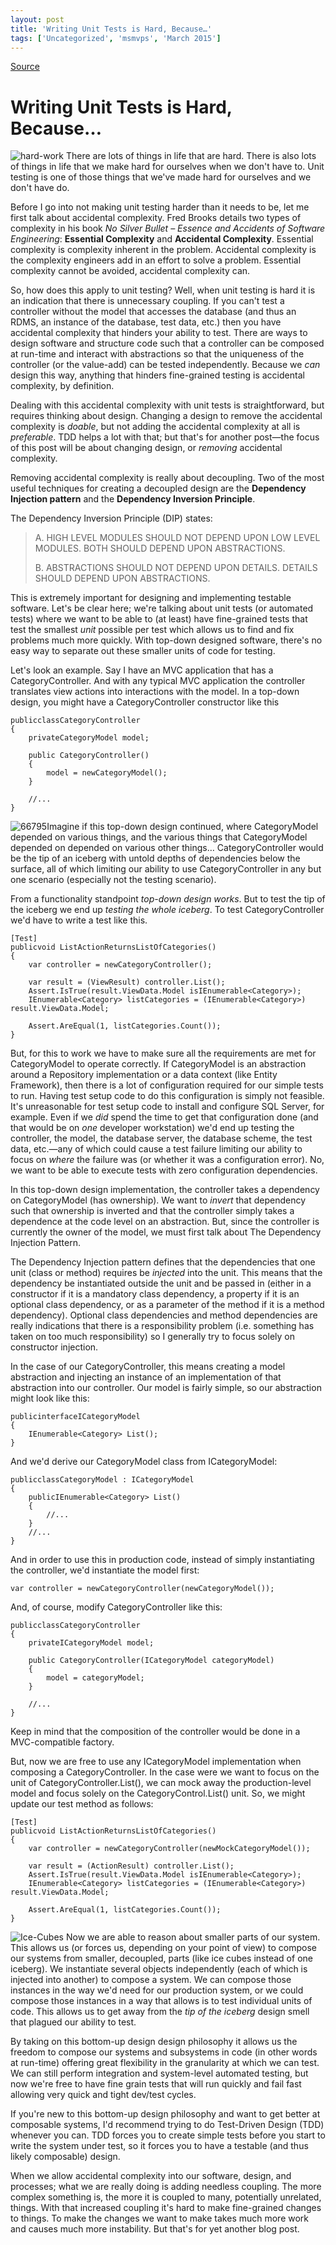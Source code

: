 ```yaml
---
layout: post
title: 'Writing Unit Tests is Hard, Because…'
tags: ['Uncategorized', 'msmvps', 'March 2015']
---
```

[Source](http://pr-blog.azurewebsites.net/2015/03/10/writing-unit-tests-is-hard-because/ "Permalink to Writing Unit Tests is Hard, Because…")

# Writing Unit Tests is Hard, Because…

![hard-work][1] There are lots of things in life that are hard. There is also lots of things in life that we make hard for ourselves when we don't have to. Unit testing is one of those things that we've made hard for ourselves and we don't have do.

Before I go into not making unit testing harder than it needs to be, let me first talk about accidental complexity. Fred Brooks details two types of complexity in his book _No Silver Bullet – Essence and Accidents of Software Engineering_: **Essential Complexity** and **Accidental Complexity**. Essential complexity is complexity inherent in the problem. Accidental complexity is the complexity engineers add in an effort to solve a problem. Essential complexity cannot be avoided, accidental complexity can.

So, how does this apply to unit testing? Well, when unit testing is hard it is an indication that there is unnecessary coupling. If you can't test a controller without the model that accesses the database (and thus an RDMS, an instance of the database, test data, etc.) then you have accidental complexity that hinders your ability to test. There are ways to design software and structure code such that a controller can be composed at run-time and interact with abstractions so that the uniqueness of the controller (or the value-add) can be tested independently. Because we *can* design this way, anything that hinders fine-grained testing is accidental complexity, by definition.

Dealing with this accidental complexity with unit tests is straightforward, but requires thinking about design. Changing a design to remove the accidental complexity is _doable_, but not adding the accidental complexity at all is _preferable_. TDD helps a lot with that; but that's for another post—the focus of this post will be about changing design, or _removing_ accidental complexity.

Removing accidental complexity is really about decoupling. Two of the most useful techniques for creating a decoupled design are the **Dependency Injection pattern** and the **Dependency Inversion Principle**.

The Dependency Inversion Principle (DIP) states:

> A. HIGH LEVEL MODULES SHOULD NOT DEPEND UPON LOW LEVEL MODULES. BOTH SHOULD DEPEND UPON ABSTRACTIONS. 
> 
> B. ABSTRACTIONS SHOULD NOT DEPEND UPON DETAILS. DETAILS SHOULD DEPEND UPON ABSTRACTIONS.

This is extremely important for designing and implementing testable software. Let's be clear here; we're talking about unit tests (or automated tests) where we want to be able to (at least) have fine-grained tests that test the smallest _unit_ possible per test which allows us to find and fix problems much more quickly. With top-down designed software, there's no easy way to separate out these smaller units of code for testing.

Let's look an example. Say I have an MVC application that has a CategoryController. And with any typical MVC application the controller translates view actions into interactions with the model. In a top-down design, you might have a CategoryController constructor like this
    
    
    publicclassCategoryController
    {
    	privateCategoryModel model;
     
    	public CategoryController()
    	{
    		model = newCategoryModel();
    	}
     
    	//...
    }

![66795][2]Imagine if this top-down design continued, where CategoryModel depended on various things, and the various things that CategoryModel depended on depended on various other things… CategoryController would be the tip of an iceberg with untold depths of dependencies below the surface, all of which limiting our ability to use CategoryController in any but one scenario (especially not the testing scenario).

From a functionality standpoint _top-down design works_. But to test the tip of the iceberg we end up _testing the whole iceberg_. To test CategoryController we'd have to write a test like this.
    
    
    [Test]
    publicvoid ListActionReturnsListOfCategories()
    {
    	var controller = newCategoryController();
     
    	var result = (ViewResult) controller.List();
    	Assert.IsTrue(result.ViewData.Model isIEnumerable<Category>);
    	IEnumerable<Category> listCategories = (IEnumerable<Category>) result.ViewData.Model;
     
    	Assert.AreEqual(1, listCategories.Count());
    }

But, for this to work we have to make sure all the requirements are met for CategoryModel to operate correctly. If CategoryModel is an abstraction around a Repository implementation or a data context (like Entity Framework), then there is a lot of configuration required for our simple tests to run. Having test setup code to do this configuration is simply not feasible. It's unreasonable for test setup code to install and configure SQL Server, for example. Even if we _did_ spend the time to get that configuration done (and that would be on _one_ developer workstation) we'd end up testing the controller, the model, the database server, the database scheme, the test data, etc.—any of which could cause a test failure limiting our ability to focus on _where_ the failure was (or whether it was a configuration error). No, we want to be able to execute tests with zero configuration dependencies.

In this top-down design implementation, the controller takes a dependency on CategoryModel (has ownership). We want to _invert_ that dependency such that ownership is inverted and that the controller simply takes a dependence at the code level on an abstraction. But, since the controller is currently the owner of the model, we must first talk about The Dependency Injection Pattern.

The Dependency Injection pattern defines that the dependencies that one unit (class or method) requires be _injected_ into the unit. This means that the dependency be instantiated outside the unit and be passed in (either in a constructor if it is a mandatory class dependency, a property if it is an optional class dependency, or as a parameter of the method if it is a method dependency). Optional class dependencies and method dependencies are really indications that there is a responsibility problem (i.e. something has taken on too much responsibility) so I generally try to focus solely on constructor injection.

In the case of our CategoryController, this means creating a model abstraction and injecting an instance of an implementation of that abstraction into our controller. Our model is fairly simple, so our abstraction might look like this:
    
    
    publicinterfaceICategoryModel
    {
    	IEnumerable<Category> List();
    }

And we'd derive our CategoryModel class from ICategoryModel:
    
    
    publicclassCategoryModel : ICategoryModel
    {
    	publicIEnumerable<Category> List()
    	{
    		//...
    	}
    	//...
    }

And in order to use this in production code, instead of simply instantiating the controller, we'd instantiate the model first:
    
    
    var controller = newCategoryController(newCategoryModel());
    

And, of course, modify CategoryController like this:
    
    
    publicclassCategoryController
    {
    	privateICategoryModel model;
     
    	public CategoryController(ICategoryModel categoryModel)
    	{
    		model = categoryModel;
    	}
     
    	//...
    }

Keep in mind that the composition of the controller would be done in a MVC-compatible factory.

But, now we are free to use any ICategoryModel implementation when composing a CategoryController. In the case were we want to focus on the unit of CategoryController.List(), we can mock away the production-level model and focus solely on the CategoryControl.List() unit. So, we might update our test method as follows:
    
    
    [Test]
    publicvoid ListActionReturnsListOfCategories()
    {
    	var controller = newCategoryController(newMockCategoryModel());
     
    	var result = (ActionResult) controller.List();
    	Assert.IsTrue(result.ViewData.Model isIEnumerable<Category>);
    	IEnumerable<Category> listCategories = (IEnumerable<Category>) result.ViewData.Model;
     
    	Assert.AreEqual(1, listCategories.Count());
    }

![Ice-Cubes][3] Now we are able to reason about smaller parts of our system. This allows us (or forces us, depending on your point of view) to compose our systems from smaller, decoupled, parts (like ice cubes instead of one iceberg). We instantiate several objects independently (each of which is injected into another) to compose a system. We can compose those instances in the way we'd need for our production system, or we could compose those instances in a way that allows is to test individual units of code. This allows us to get away from the _tip of the iceberg_ design smell that plagued our ability to test.

By taking on this bottom-up design design philosophy it allows us the freedom to compose our systems and subsystems in code (in other words at run-time) offering great flexibility in the granularity at which we can test. We can still perform integration and system-level automated testing, but now we're free to have fine grain tests that will run quickly and fail fast allowing very quick and tight dev/test cycles.

If you're new to this bottom-up design philosophy and want to get better at composable systems, I'd recommend trying to do Test-Driven Design (TDD) whenever you can. TDD forces you to create simple tests before you start to write the system under test, so it forces you to have a testable (and thus likely composable) design.

When we allow accidental complexity into our software, design, and processes; what we are really doing is adding needless coupling. The more complex something is, the more it is coupled to many, potentially unrelated, things. With that increased coupling it's hard to make fine-grained changes to things. To make the changes we want to make takes much more work and causes much more instability. But that's for yet another blog post.

[1]: http://pr-blog.azurewebsites.net/wp-content/uploads/2015/03/hardwork_thumb.png "hard-work"
[2]: http://pr-blog.azurewebsites.net/wp-content/uploads/2015/03/tip_of_the_iceberg_thumb.jpg "66795"
[3]: http://pr-blog.azurewebsites.net/wp-content/uploads/2015/03/IceCubes_thumb.png "Ice-Cubes"


